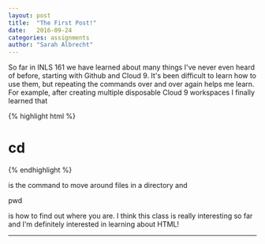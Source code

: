 ```yaml
---
layout: post
title:  "The First Post!"
date:   2016-09-24
categories: assignments
author: "Sarah Albrecht"
---
```


So far in INLS 161 we have learned about many things I've never even heard of
before, starting with Github and Cloud 9. It's been difficult to learn how to 
use them, but repeating the commands over and over again helps me learn. For 
example, after creating multiple disposable Cloud 9 workspaces I finally learned
that 

{% highlight html %}
<h1> cd </h1>
{% endhighlight %}

is the command to move around files in a directory and


pwd 


is how to find out where you are. I think this class is really interesting so
far and I'm definitely interested in learning about HTML!

---

